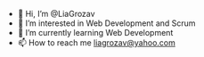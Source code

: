 - 👋 Hi, I’m @LiaGrozav
- 👀 I’m interested in Web Development and Scrum
- 🌱 I’m currently learning Web Development
- 📫 How to reach me liagrozav@yahoo.com

<!---
LiaGrozav/LiaGrozav is a ✨ special ✨ repository because its `README.md` (this file) appears on your GitHub profile.
You can click the Preview link to take a look at your changes.
--->
